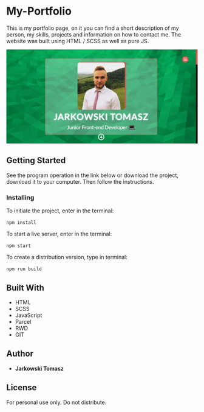 # My-Portfolio

This is my portfolio page, on it you can find a short description of my person, my skills, projects and information on how to contact me. The website was built using HTML / SCSS as well as pure JS.

![screen_one](./src/img/screen-website.PNG)

## Getting Started

See the program operation in the link below or download the project, download it to your computer. Then follow the instructions.

### Installing

To initiate the project, enter in the terminal:

```
npm install
```

To start a live server, enter in the terminal:

```
npm start
```

To create a distribution version, type in terminal:

```
npm run build
```

## Built With

- HTML
- SCSS
- JavaScript
- Parcel
- RWD
- GIT

## Author

- **Jarkowski Tomasz**

## License

For personal use only. Do not distribute.
